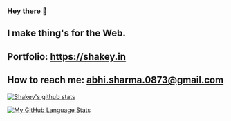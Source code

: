### Hey there 👋


## I make thing's for the Web.


## Portfolio: https://shakey.in


## How to reach me: abhi.sharma.0873@gmail.com

[![Shakey's github stats](https://github-readme-stats.vercel.app/api?username=shakeybuoy&count_private=true&show_icons=true&theme=midnight-purple&hide_rank=false)]() 


[![My GitHub Language Stats](https://github-readme-stats.vercel.app/api/top-langs/?username=shakeybuoy&langs_count=5&theme=midnight-purple)]()
